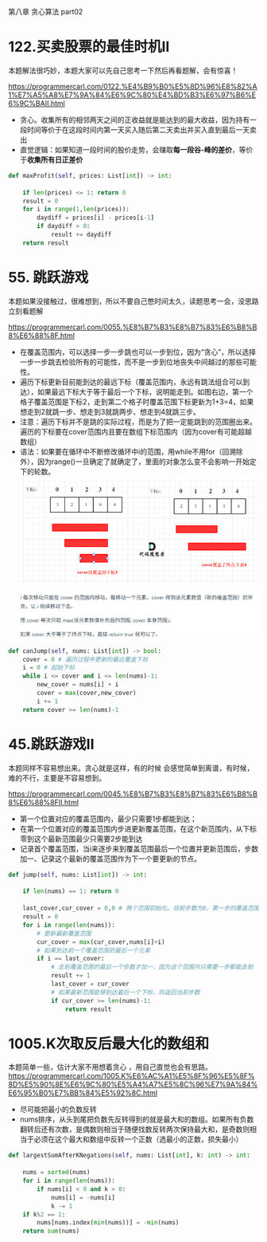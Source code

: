 
第八章 贪心算法 part02
# 122.买卖股票的最佳时机II  

本题解法很巧妙，本题大家可以先自己思考一下然后再看题解，会有惊喜！ 

https://programmercarl.com/0122.%E4%B9%B0%E5%8D%96%E8%82%A1%E7%A5%A8%E7%9A%84%E6%9C%80%E4%BD%B3%E6%97%B6%E6%9C%BAII.html  
- 贪心。收集所有的相邻两天之间的正收益就是能达到的最大收益，因为持有一段时间等价于在这段时间内第一天买入随后第二天卖出并买入直到最后一天卖出
- 直觉逻辑：如果知道一段时间的股价走势，会赚取**每一段谷-峰的差价**，等价于**收集所有日正差价**

```Python
def maxProfit(self, prices: List[int]) -> int:
    
    if len(prices) <= 1: return 0
    result = 0
    for i in range(1,len(prices)):
        daydiff = prices[i] - prices[i-1]
        if daydiff > 0:
            result += daydiff
    return result
```
# 55. 跳跃游戏 

本题如果没接触过，很难想到，所以不要自己憋时间太久，读题思考一会，没思路立刻看题解 

https://programmercarl.com/0055.%E8%B7%B3%E8%B7%83%E6%B8%B8%E6%88%8F.html 
- 在覆盖范围内，可以选择一步一步跳也可以一步到位，因为“贪心”，所以选择一步一步跳去检验所有的可能性，而不是一步到位地丧失中间越过的那些可能性。
- 遍历下标更新目前能到达的最远下标（覆盖范围内，永远有跳法组合可以到达），如果最远下标大于等于最后一个下标，说明能走到。如图右边，第一个格子覆盖范围是下标2，走到第二个格子时覆盖范围下标更新为1+3=4，如果想走到2就跳一步、想走到3就跳两步、想走到4就跳三步。
- 注意：遍历下标并不是跳的实际过程，而是为了把一定能跳到的范围圈出来。遍历的下标要在cover范围内且要在数组下标范围内（因为cover有可能超越数组）
- 语法：如果要在循环中不断修改循环中i的范围，用while不用for（回溯除外），因为range()一旦确定了就确定了，里面的对象怎么变不会影响一开始定下的轮数。
![alt text](image-15.png)
```Python
def canJump(self, nums: List[int]) -> bool:
    cover = 0 # 遍历过程中更新的最远覆盖下标
    i = 0 # 起始下标 
    while i <= cover and i <= len(nums)-1:
        new_cover = nums[i] + i
        cover = max(cover,new_cover)
        i += 1
    return cover >= len(nums)-1
```

# 45.跳跃游戏II 

本题同样不容易想出来。贪心就是这样，有的时候 会感觉简单到离谱，有时候，难的不行，主要是不容易想到。

https://programmercarl.com/0045.%E8%B7%B3%E8%B7%83%E6%B8%B8%E6%88%8FII.html    
- 第一个位置对应的覆盖范围内，最少只需要1步都能到达；
- 在第一个位置对应的覆盖范围内步进更新覆盖范围，在这个新范围内，从下标零到这个最新范围最少只需要2步能到达
- 记录首个覆盖范围，当i来逐步来到覆盖范围最后一个位置并更新范围后，步数加一、记录这个最新的覆盖范围作为下一个要更新的节点。
```Python
def jump(self, nums: List[int]) -> int:
    
    if len(nums) == 1: return 0

    last_cover,cur_cover = 0,0 # 两个范围初始化。目前步数为0，第一步的覆盖范围是下标0
    result = 0
    for i in range(len(nums)):
        # 更新最新覆盖范围
        cur_cover = max(cur_cover,nums[i]+i)
        # 如果到达前一个覆盖范围的最后一个元素
        if i == last_cover:
            # 走到覆盖范围的最后一个步数才加一，因为这个范围内只需要一步都能走到
            result += 1
            last_cover = cur_cover
            # 如果最新范围能够到达最后一个下标，则返回当前步数
            if cur_cover >= len(nums)-1:
                return result
```
# 1005.K次取反后最大化的数组和  
本题简单一些，估计大家不用想着贪心 ，用自己直觉也会有思路。 
https://programmercarl.com/1005.K%E6%AC%A1%E5%8F%96%E5%8F%8D%E5%90%8E%E6%9C%80%E5%A4%A7%E5%8C%96%E7%9A%84%E6%95%B0%E7%BB%84%E5%92%8C.html  
- 尽可能把最小的负数反转
- nums排序，从头到尾把负数先反转得到的就是最大和的数组。如果所有负数翻转后还有次数，是偶数则相当于随便找数反转两次保持最大和，是奇数则相当于必须在这个最大和数组中反转一个正数（选最小的正数，损失最小）
```Python
def largestSumAfterKNegations(self, nums: List[int], k: int) -> int:
   
    nums = sorted(nums)
    for i in range(len(nums)):
        if nums[i] < 0 and k > 0:
            nums[i] = -nums[i]
            k -= 1
    if k%2 == 1:
        nums[nums.index(min(nums))] = -min(nums)
    return sum(nums)
```


